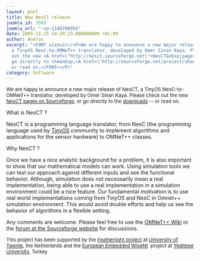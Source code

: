 ```yaml
---
layout: post
title: New NesCT release
joomla_id: 3503
joomla_url: "-sp-1148780955"
date: 2005-11-15 14:29:23.000000000 +01:00
author: Andras
excerpt: "<FONT size=2>\r<P>We are happy to announce a new major release of&nbsp;NesCT,
  a TinyOS NesC-to-OMNeT++ translator, developed by Omer Sinan Kaya. Please check
  out the new <A href=\"http://nesct.sourceforge.net\">NesCT&nbsp;pages on Sourceforge</A>,&nbsp;or
  go directly to the&nbsp;<A href=\"http://sourceforge.net/project/showfiles.php?group_id=150022\">downloads</A>&nbsp;--
  or read on.</FONT></P>"
category: Software
---
```

<FONT size=2>
<P>We are happy to announce a new major release of&nbsp;NesCT, a TinyOS NesC-to-OMNeT++ translator, developed by Omer Sinan Kaya. Please check out the new <A href="http://nesct.sourceforge.net">NesCT&nbsp;pages on Sourceforge</A>,&nbsp;or go directly to the&nbsp;<A href="http://sourceforge.net/project/showfiles.php?group_id=150022">downloads</A>&nbsp;-- or read on.</FONT></P>What is NesCT ?
<P>NesCT is a programming language translator, from&nbsp;NesC (the programming language used by <A href="http://www.tinyos.net/">TinyOS</A>&nbsp;community to implement algorithms and applications for the sensor hardware)&nbsp;to OMNeT++ classes.</P>
<P>Why NesCT ?</P>
<P>Once we have a nice analytic background for a problem, it is also important to show that our mathematical models can work. Using simulation tools we can test our approach against different inputs and see the functional behavior. Although, simulation does not necessarily mean a real implementation, being able to use a real implementation in a simulation environment could be a nice feature. Our fundamental motivation is to use real world implementations coming from TinyOS and NesC in Omnet++ simulation environment. This would avoid double efforts and help us see the behavior of algorithms in a flexible setting.</P>
<P>Any comments are welcome. Please feel free to use the <A href="pmwiki/">OMNeT++ Wiki</A> or the <A href="https://sourceforge.net/forum/?group_id=150022">forum at the Sourceforge website</A>&nbsp;for discussions.</P><FONT size=2>
<P>This project has been supported by the <A href="http://wwwhome.cs.utwente.nl/%7Ejansen/featherlight/default.htm">Featherlight project</A>&nbsp;</FONT><FONT size=2>at <A href="http://dies.cs.utwente.nl/">University of Twente</A></FONT><FONT size=2>, the Netherlands and the <A href="http://www.embedded-wisents.org/">European Embedded WiseNt</A>&nbsp;</FONT><FONT size=2> project at <A href="http://cse.yeditepe.edu.tr/tnl">Yeditepe University</A></FONT><FONT size=2>, Turkey.</P></FONT>
